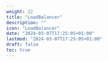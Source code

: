 ```yaml
---
weight: 22
title: "LoadBalancer"
description: ""
icon: "LoadBalancer"
date: "2024-03-07T17:25:05+01:00"
lastmod: "2024-03-07T17:25:05+01:00"
draft: false
toc: true
---
```

